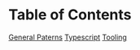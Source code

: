 # Table of Contents

[General Paterns](./guides/GENERAL_PATTERNS.md)
[Typescript](./guides/TYPESCRIPT.md)
[Tooling](./guides/TOOLING.md)
